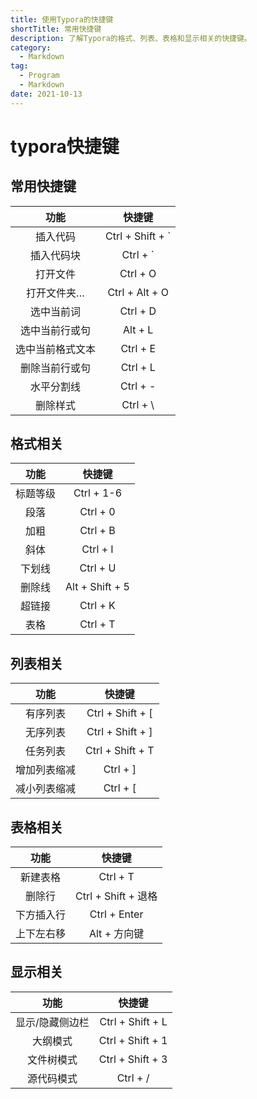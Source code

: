 ```yaml
---
title: 使用Typora的快捷键
shortTitle: 常用快捷键
description: 了解Typora的格式、列表、表格和显示相关的快捷键。
category:
  - Markdown
tag:
  - Program
  - Markdown
date: 2021-10-13
---
```


# typora快捷键

## 常用快捷键

|       功能       |      快捷键       |
| :--------------: | :---------------: |
|     插入代码     | Ctrl + Shift +  ` |
|    插入代码块    |     Ctrl + `      |
|     打开文件     |     Ctrl + O      |
|   打开文件夹…    |  Ctrl + Alt + O   |
|    选中当前词    |     Ctrl + D      |
|  选中当前行或句  |      Alt + L      |
| 选中当前格式文本 |     Ctrl + E      |
|  删除当前行或句  |     Ctrl + L      |
|    水平分割线    |     Ctrl + -      |
|     删除样式     |     Ctrl +  \     |

## 格式相关

|   功能   |     快捷键      |
| :------: | :-------------: |
| 标题等级 |   Ctrl + 1-6    |
|   段落   |    Ctrl + 0     |
|   加粗   |    Ctrl + B     |
|   斜体   |    Ctrl + I     |
|  下划线  |    Ctrl + U     |
|  删除线  | Alt + Shift + 5 |
|  超链接  |    Ctrl + K     |
|   表格   |    Ctrl + T     |

##  列表相关

|     功能     |      快捷键      |
| :----------: | :--------------: |
|   有序列表   | Ctrl + Shift + [ |
|   无序列表   | Ctrl + Shift + ] |
|   任务列表   | Ctrl + Shift + T |
| 增加列表缩减 |     Ctrl + ]     |
| 减小列表缩减 |     Ctrl + [     |

## 表格相关

|    功能    |       快捷键        |
| :--------: | :-----------------: |
|  新建表格  |      Ctrl + T       |
|   删除行   | Ctrl + Shift + 退格 |
| 下方插入行 |    Ctrl + Enter     |
| 上下左右移 |    Alt + 方向键     |

## 显示相关

|      功能       |      快捷键      |
| :-------------: | :--------------: |
| 显示/隐藏侧边栏 | Ctrl + Shift + L |
|    大纲模式     | Ctrl + Shift + 1 |
|   文件树模式    | Ctrl + Shift + 3 |
|   源代码模式    |     Ctrl + /     |
